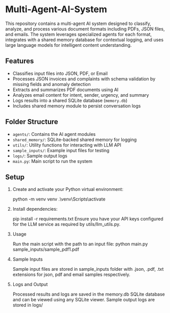 # Multi-Agent-AI-System
This repository contains a multi-agent AI system designed to classify, analyze, and process various document formats including PDFs, JSON files, and emails. The system leverages specialized agents for each format, integrates with a shared memory database for contextual logging, and uses large language models for intelligent content understanding.

## Features
- Classifies input files into JSON, PDF, or Email
- Processes JSON invoices and complaints with schema validation by missing fields and anomaly detection
- Extracts and summarizes PDF documents using AI
- Analyzes email content for intent, sender, urgency, and summary
- Logs results into a shared SQLite database (`memory.db`)
- Includes shared memory module to persist conversation logs

## Folder Structure

- `agents/`: Contains the AI agent modules
- `shared_memory/`: SQLite-backed shared memory for logging
- `utils/`: Utility functions for interacting with LLM API
- `sample_inputs/`: Example input files for testing
- `logs/`: Sample output logs
- `main.py`: Main script to run the system

## Setup

1. Create and activate your Python virtual environment:
   
   python -m venv venv
   .\venv\Scripts\activate
   
2. Install dependencies:
   
   pip install -r requirements.txt
   Ensure you have your API keys configured for the LLM service as required by utils/llm_utils.py.

3. Usage
   
   Run the main script with the path to an input file:
   python main.py sample_inputs/sample_pdf1.pdf

4. Sample Inputs
   
   Sample input files are stored in sample_inputs folder with .json, .pdf, .txt extensions for json, pdf and email samples respectively.

5. Logs and Output
    
   Processed results and logs are saved in the memory.db SQLite database and can be viewed using any SQLite viewer. Sample output logs are stored in logs/
